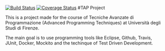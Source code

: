 [![Build Status](https://travis-ci.org/GabrieleGiannini/progettoTAP.svg?branch=master)](https://travis-ci.org/GabrieleGiannini/progettoTAP) [![Coverage Status](https://coveralls.io/repos/github/GabrieleGiannini/progettoTAP/badge.svg?branch=master)](https://coveralls.io/github/GabrieleGiannini/progettoTAP?branch=master) 
#TAP Project

This is a project made for the course of Tecniche Avanzate di Programmazione (Advanced Programming Techniques) at Università degli Studi di Firenze.

The main goal is to use programming tools like Eclipse, Github, Travis, JUnit, Docker, Mockito and the techinque of Test Driven Development.
